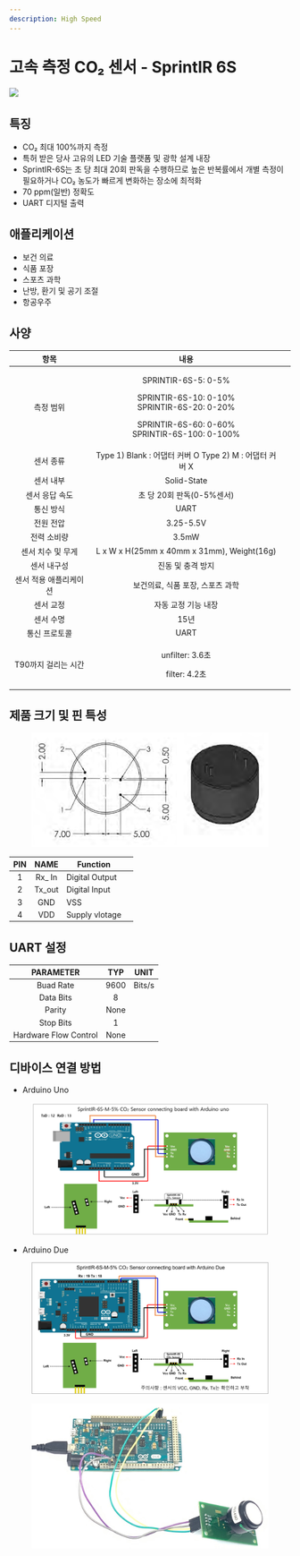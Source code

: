 ```yaml
---
description: High Speed
---
```


# 고속 측정 CO₂ 센서 - SprintIR 6S

![](../../.gitbook/assets/SprintIR\_main\_pic.jpg)

## 특징

* CO₂ 최대 100%까지 측정
* 특허 받은 당사 고유의 LED 기술 플랫폼 및 광학 설계 내장
* SprintIR-6S는 초 당 최대 20회 판독을 수행하므로 높은 반복률에서 개별 측정이 필요하거나 CO₂ 농도가 빠르게 변화하는 장소에 최적화
* 70 ppm(일반) 정확도
* UART 디지털 출력

## 애플리케이션

* 보건 의료
* 식품 포장
* 스포츠 과학
* 난방, 환기 및 공기 조절
* 항공우주

## 사양

<table><thead><tr><th align="center">항목</th><th align="center">내용</th><th data-hidden></th></tr></thead><tbody><tr><td align="center">측정 범위</td><td align="center"><p>SPRINTIR-6S-5: 0-5%</p><p>SPRINTIR-6S-10: 0-10%<br>SPRINTIR-6S-20: 0-20%</p><p>SPRINTIR-6S-60: 0-60%<br>SPRINTIR-6S-100: 0-100%</p></td><td></td></tr><tr><td align="center">센서 종류</td><td align="center">Type 1) Blank : 어댑터 커버 O Type 2) M : 어댑터 커버 X</td><td></td></tr><tr><td align="center">센서 내부</td><td align="center">Solid-State</td><td></td></tr><tr><td align="center">센서 응답 속도</td><td align="center">초 당 20회 판독(0-5%센서)</td><td></td></tr><tr><td align="center">통신 방식</td><td align="center">UART</td><td></td></tr><tr><td align="center">전원 전압</td><td align="center">3.25-5.5V</td><td></td></tr><tr><td align="center">전력 소비량</td><td align="center">3.5mW</td><td></td></tr><tr><td align="center">센서 치수 및 무게</td><td align="center">L x W x H(25mm x 40mm x 31mm), Weight(16g)</td><td></td></tr><tr><td align="center">센서 내구성</td><td align="center">진동 및 충격 방지</td><td></td></tr><tr><td align="center">센서 적용 애플리케이션</td><td align="center">보건의료, 식품 포장, 스포츠 과학</td><td></td></tr><tr><td align="center">센서 교정</td><td align="center">자동 교정 기능 내장</td><td></td></tr><tr><td align="center">센서 수명</td><td align="center">15년</td><td></td></tr><tr><td align="center">통신 프로토콜</td><td align="center">UART</td><td></td></tr><tr><td align="center">T90까지 걸리는 시간</td><td align="center"><p>unfilter: 3.6초</p><p>filter: 4.2초</p></td><td></td></tr></tbody></table>



## 제품 크기 및 핀 특성

<figure><img src="../../.gitbook/assets/SprintIR-6S_pin.PNG" alt=""><figcaption></figcaption></figure>

<table><thead><tr><th align="center">PIN</th><th align="center">NAME</th><th>Function</th><th data-hidden></th></tr></thead><tbody><tr><td align="center">1</td><td align="center">Rx_ In</td><td>Digital Output</td><td></td></tr><tr><td align="center">2</td><td align="center">Tx_out</td><td>Digital Input</td><td></td></tr><tr><td align="center">3</td><td align="center">GND</td><td>VSS</td><td></td></tr><tr><td align="center">4</td><td align="center">VDD</td><td>Supply vlotage</td><td></td></tr></tbody></table>

## UART 설정

|        PARAMETER       |  TYP |  UNIT  |
| :--------------------: | :--: | :----: |
|        Buad Rate       | 9600 | Bits/s |
|        Data Bits       |   8  |        |
|         Parity         | None |        |
|       Stop Bits        |   1  |        |
| Hardware Flow Control  | None |        |

## 디바이스 연결 방법&#x20;



* Arduino Uno

<figure><img src="../../.gitbook/assets/sprintir_with_aruduino.PNG" alt=""><figcaption></figcaption></figure>



* Arduino Due

<figure><img src="../../.gitbook/assets/sprintir_6s_connecting_with_arduino_due.png" alt=""><figcaption></figcaption></figure>

<figure><img src="../../.gitbook/assets/sprintir_6s_실사.jpg" alt=""><figcaption></figcaption></figure>
